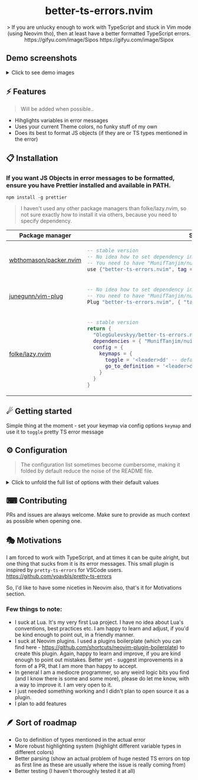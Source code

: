 <p align="center">
  <h1 align="center">better-ts-errors.nvim</h2>
</p>

<p align="center">
    > If you are unlucky enough to work with TypeScript and stuck in Vim mode (using Neovim tho), then at least have a better formatted TypeScript errors.
    https://gifyu.com/image/Sipos
    https://gifyu.com/image/Sipox
</p>

## Demo screenshots
<details>
<summary>Click to see demo images</summary>
<img src="https://raw.githubusercontent.com/OlegGulevskyy/better-ts-errors.nvim/main/images/demo_1.png" alt="demo 1">
<img src="https://raw.githubusercontent.com/OlegGulevskyy/better-ts-errors.nvim/main/images/demo_2.png" alt="demo 2">
<img src="https://raw.githubusercontent.com/OlegGulevskyy/better-ts-errors.nvim/main/images/demo_3.png" alt="demo 3">
</details>



## ⚡️ Features

> Will be added when possible..

- Hihglights variables in error messages
- Uses your current Theme colors, no funky stuff of my own
- Does its best to format JS objects (if they are or TS types mentioned in the error)

## 📋 Installation
### If you want JS Objects in error messages to be formatted, ensure you have Prettier installed and available in PATH.
```
npm install -g prettier
```

> I haven't used any other package managers than folke/lazy.nvim, so not sure exactly how to install it via others, because you need to specify dependency.

<div align="center">
<table>
<thead>
<tr>
<th>Package manager</th>
<th>Snippet</th>
</tr>
</thead>
<tbody>
<tr>
<td>

[wbthomason/packer.nvim](https://github.com/wbthomason/packer.nvim)

</td>
<td>

```lua
-- stable version
-- No idea how to set dependency in packer, pls let me know if you use it
-- You need to have "MunifTanjim/nui.nvim" as Dependency
use {"better-ts-errors.nvim", tag = "*" }
```

</td>
</tr>
<tr>
<td>

[junegunn/vim-plug](https://github.com/junegunn/vim-plug)

</td>
<td>

```lua
-- No idea how to set dependency in vim-plug, pls let me know if you use it
-- You need to have "MunifTanjim/nui.nvim" as Dependency
Plug "better-ts-errors.nvim", { "tag": "*" }
```

</td>
</tr>
<tr>
<td>

[folke/lazy.nvim](https://github.com/folke/lazy.nvim)

</td>
<td>

```lua
-- stable version
return {
  "OlegGulevskyy/better-ts-errors.nvim",
  dependencies = { "MunifTanjim/nui.nvim" },
  config = {
    keymaps = {
      toggle = '<leader>dd' -- default '<leader>dd'
      go_to_definition = '<leader>dx' default '<leader>dx'
    }
  }
}
```

</td>
</tr>
</tbody>
</table>
</div>

## ☄ Getting started

Simple thing at the moment - set your keymap via config options `keymap` and use it to `toggle` pretty TS error message

## ⚙ Configuration

> The configuration list sometimes become cumbersome, making it folded by default reduce the noise of the README file.

<details>
<summary>Click to unfold the full list of options with their default values</summary>

> **Note**: The options are also available in Neovim by calling `:h better-ts-errors.options`

```lua
require("better-ts-errors").setup({
    keymaps = {
      toggle = '<leader>dd' -- Toggling keymap
      go_to_definition = '<leader>dx' -- Go to problematic type from popup window
    }
})
```

</details>

## ⌨ Contributing

PRs and issues are always welcome. Make sure to provide as much context as possible when opening one.

## 🎭 Motivations

I am forced to work with TypeScript, and at times it can be quite alright, but one thing that sucks from it is its error messages.
This small plugin is inspired by `pretty-ts-errors` for VSCode users.
https://github.com/yoavbls/pretty-ts-errors

So, I'd like to have some niceties in Neovim also, that's it for Motivations section.

### Few things to note:
- I suck at Lua. It's my very first Lua project. I have no idea about Lua's conventions, best practices etc. I am happy to learn and adjust, if you'd be kind enough to point out, in a friendly manner.
- I suck at Neovim plugins. I used a plugins boilerplate (which you can find here - https://github.com/shortcuts/neovim-plugin-boilerplate) to create this plugin. Again, happy to learn and improve, if you are kind enough to point out mistakes. Better yet - suggest improvements in a form of a PR, that I am more than happy to accept.
- In general I am a mediocre programmer, so any weird logic bits you find (and I know there is some and some more), please do let me know, with a way to  improve it. I am very open to it.
- I just needed something working and I didn't plan to open source it as a plugin.
- I plan to add features


## 🪶 Sort of roadmap
- Go to definition of types mentioned in the actual error
- More robust highlighting system (highlight different variable types in different colors)
- Better parsing (show an actual problem of huge nested TS errors on top as first line as these are usually where the issue is really coming from)
- Better testing (I haven't thoroughly tested it at all)
